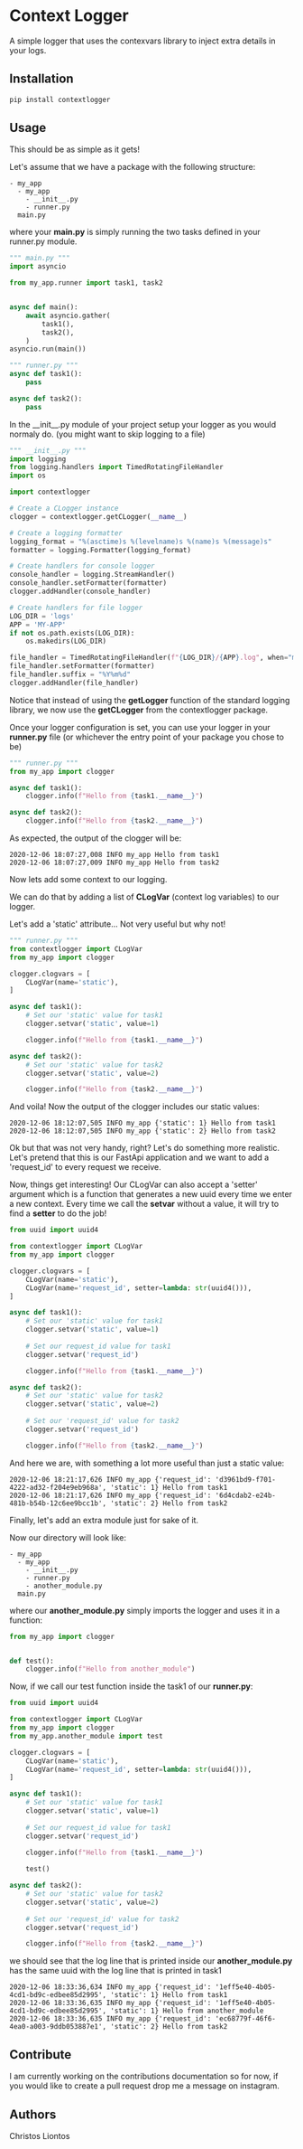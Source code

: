 # Context Logger

A simple logger that uses the contexvars library to inject extra details in your logs.

## Installation
```python
pip install contextlogger
```

## Usage
This should be as simple as it gets!

Let's assume that we have a package with the following structure:

```
- my_app
  - my_app
    - __init__.py
    - runner.py
  main.py
```

where your **main.py** is simply running the two tasks defined in your runner.py module.

```python
""" main.py """
import asyncio

from my_app.runner import task1, task2


async def main():
	await asyncio.gather(
		task1(),
		task2(),
	)
asyncio.run(main())
```

```python
""" runner.py """
async def task1():
	pass

async def task2():
	pass
```

In the \_\_init\_\_.py module of your project setup your logger as you would normaly do. (you might want to skip logging to a file)
```python
""" __init__.py """
import logging
from logging.handlers import TimedRotatingFileHandler
import os

import contextlogger

# Create a CLogger instance
clogger = contextlogger.getCLogger(__name__)

# Create a logging formatter
logging_format = "%(asctime)s %(levelname)s %(name)s %(message)s"
formatter = logging.Formatter(logging_format)

# Create handlers for console logger
console_handler = logging.StreamHandler()
console_handler.setFormatter(formatter)
clogger.addHandler(console_handler)

# Create handlers for file logger
LOG_DIR = 'logs'
APP = 'MY-APP'
if not os.path.exists(LOG_DIR):
	os.makedirs(LOG_DIR)

file_handler = TimedRotatingFileHandler(f"{LOG_DIR}/{APP}.log", when="midnight", interval=1)
file_handler.setFormatter(formatter)
file_handler.suffix = "%Y%m%d"
clogger.addHandler(file_handler)
```
Notice that instead of using the **getLogger** function of the standard logging library, we now use the **getCLogger** from the contextlogger package.

Once your logger configuration is set, you can use your logger in your **runner.py** file (or whichever the entry point of your package you chose to be)
```python
""" runner.py """
from my_app import clogger

async def task1():
	clogger.info(f"Hello from {task1.__name__}")

async def task2():
	clogger.info(f"Hello from {task2.__name__}")
```

As expected, the output of the clogger will be:
```
2020-12-06 18:07:27,008 INFO my_app Hello from task1
2020-12-06 18:07:27,009 INFO my_app Hello from task2
```

Now lets add some context to our logging.

We can do that by adding a list of **CLogVar** (context log variables) to our logger.

Let's add a 'static' attribute... Not very useful but why not!

```python
""" runner.py """
from contextlogger import CLogVar
from my_app import clogger

clogger.clogvars = [
	CLogVar(name='static'),
]

async def task1():
    # Set our 'static' value for task1
	clogger.setvar('static', value=1)

	clogger.info(f"Hello from {task1.__name__}")

async def task2():
    # Set our 'static' value for task2
	clogger.setvar('static', value=2)

	clogger.info(f"Hello from {task2.__name__}")
```
And voila! Now the output of the clogger includes our static values:

```
2020-12-06 18:12:07,505 INFO my_app {'static': 1} Hello from task1
2020-12-06 18:12:07,505 INFO my_app {'static': 2} Hello from task2
```

Ok but that was not very handy, right? Let's do something more realistic. Let's pretend that this is our FastApi application and we want to add a 'request_id' to every request we receive.

Now, things get interesting! Our CLogVar can also accept a 'setter' argument which is a function that generates a new uuid every time we enter a new context. Every time we call the **setvar** without a value, it will try to find a **setter** to do the job!

```python
from uuid import uuid4

from contextlogger import CLogVar
from my_app import clogger

clogger.clogvars = [
	CLogVar(name='static'),
	CLogVar(name='request_id', setter=lambda: str(uuid4())),
]

async def task1():
	# Set our 'static' value for task1
	clogger.setvar('static', value=1)
	
	# Set our request_id value for task1
	clogger.setvar('request_id')

	clogger.info(f"Hello from {task1.__name__}")

async def task2():
    # Set our 'static' value for task2
	clogger.setvar('static', value=2)
	
	# Set our 'request_id' value for task2
	clogger.setvar('request_id')

	clogger.info(f"Hello from {task2.__name__}")
```

And here we are, with something a lot more useful than just a static value:
```
2020-12-06 18:21:17,626 INFO my_app {'request_id': 'd3961bd9-f701-4222-ad32-f204e9eb968a', 'static': 1} Hello from task1
2020-12-06 18:21:17,626 INFO my_app {'request_id': '6d4cdab2-e24b-481b-b54b-12c6ee9bcc1b', 'static': 2} Hello from task2
```

Finally, let's add an extra module just for sake of it.

Now our directory will look like:
```
- my_app
  - my_app
    - __init__.py
    - runner.py
    - another_module.py
  main.py
```

where our **another_module.py** simply imports the logger and uses it in a function:
```python
from my_app import clogger


def test():
	clogger.info(f"Hello from another_module")
```

Now, if we call our test function inside the task1 of our **runner.py**:

```python
from uuid import uuid4

from contextlogger import CLogVar
from my_app import clogger
from my_app.another_module import test

clogger.clogvars = [
	CLogVar(name='static'),
	CLogVar(name='request_id', setter=lambda: str(uuid4())),
]

async def task1():
	# Set our 'static' value for task1
	clogger.setvar('static', value=1)
	
	# Set our request_id value for task1
	clogger.setvar('request_id')

	clogger.info(f"Hello from {task1.__name__}")
	
	test()

async def task2():
    # Set our 'static' value for task2
	clogger.setvar('static', value=2)
	
	# Set our 'request_id' value for task2
	clogger.setvar('request_id')

	clogger.info(f"Hello from {task2.__name__}")
```

we should see that the log line that is printed inside our **another_module.py** has the same uuid with the log line that is printed in task1

```
2020-12-06 18:33:36,634 INFO my_app {'request_id': '1eff5e40-4b05-4cd1-bd9c-edbee85d2995', 'static': 1} Hello from task1
2020-12-06 18:33:36,635 INFO my_app {'request_id': '1eff5e40-4b05-4cd1-bd9c-edbee85d2995', 'static': 1} Hello from another_module
2020-12-06 18:33:36,635 INFO my_app {'request_id': 'ec68779f-46f6-4ea0-a003-9ddb053887e1', 'static': 2} Hello from task2
```

## Contribute
I am currently working on the contributions documentation so for now, if you would like to create a pull request drop me a message on instagram.

## Authors
Christos Liontos